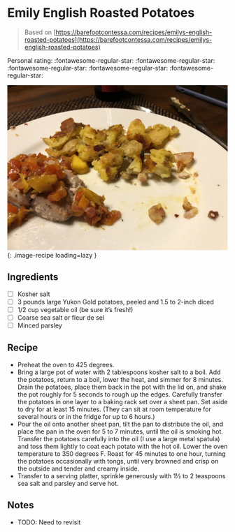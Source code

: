 <!-- Do not modify sections with "AUTO-*". They are updated by make.py -->

# Emily English Roasted Potatoes

> Based on [https://barefootcontessa.com/recipes/emilys-english-roasted-potatoes](https://barefootcontessa.com/recipes/emilys-english-roasted-potatoes)

<!-- rating=0; (User can specify rating on scale of 1-5) -->
<!-- AUTO-UserRating -->
Personal rating: :fontawesome-regular-star: :fontawesome-regular-star: :fontawesome-regular-star: :fontawesome-regular-star: :fontawesome-regular-star:
<!-- /AUTO-UserRating -->

<!-- AUTO-Image -->
![emily_english_roasted_potatoes.jpeg](./emily_english_roasted_potatoes.jpeg){: .image-recipe loading=lazy }
<!-- /AUTO-Image -->

## Ingredients

* [ ] Kosher salt
* [ ] 3 pounds large Yukon Gold potatoes, peeled and 1.5 to 2-inch diced
* [ ] 1/2 cup vegetable oil (be sure it’s fresh!)
* [ ] Coarse sea salt or fleur de sel
* [ ] Minced parsley

## Recipe

* Preheat the oven to 425 degrees.
* Bring a large pot of water with 2 tablespoons kosher salt to a boil.  Add the potatoes, return to a boil, lower the heat, and simmer for 8 minutes.  Drain the potatoes, place them back in the pot with the lid on, and shake the pot roughly for 5 seconds to rough up the edges.  Carefully transfer the potatoes in one layer to a baking rack set over a sheet pan.  Set aside to dry for at least 15 minutes.  (They can sit at room temperature for several hours or in the fridge for up to 6 hours.)
* Pour the oil onto another sheet pan, tilt the pan to distribute the oil, and place the pan in the oven for 5 to 7 minutes, until the oil is smoking hot.  Transfer the potatoes carefully into the oil (I use a large metal spatula) and toss them lightly to coat each potato with the hot oil. Lower the oven temperature to 350 degrees F. Roast for 45 minutes to one hour, turning the potatoes occasionally with tongs, until very browned and crisp on the outside and tender and creamy inside.
* Transfer to a serving platter, sprinkle generously with 1½ to 2 teaspoons sea salt and parsley and serve hot.

## Notes

* TODO: Need to revisit
